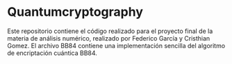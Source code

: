 # Quantumcryptography

Este repositorio contiene el código realizado para el proyecto final de la materia de análisis numérico, realizado por Federico García y Cristhian Gomez. El archivo BB84 contiene una implementación sencilla del algoritmo de encriptación cuántica BB84.
